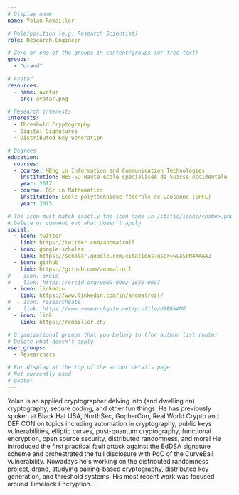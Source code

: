 ```yaml
---
# Display name
name: Yolan Romailler

# Role/position (e.g. Research Scientist)
role: Research Engineer

# Zero or one of the groups in content/groups (or free text)
groups:
  - "drand"

# Avatar
resources:
  - name: avatar
    src: avatar.png

# Research interests
interests:
  - Threshold Cryptography
  - Digital Signatures
  - Distributed Key Generation

# Degrees
education:
  courses:
  - course: MEng in Information and Communication Technologies
    institution: HES-SO Haute école spécialisée de Suisse occidentale
    year: 2017
  - course: BSc in Mathematics
    institution: École polytechnique fédérale de Lausanne (EPFL)
    year: 2015

# The icon must match exactly the icon name in /static/icons/<name>.png
# Delete or comment out what doesn't apply
social:
  - icon: twitter
    link: https://twitter.com/anomalroil
  - icon: google-scholar
    link: https://scholar.google.com/citations?user=wCaSnN4AAAAJ
  - icon: github
    link: https://github.com/anomalroil
#  - icon: orcid
#    link: https://orcid.org/0000-0002-1825-0097
  - icon: linkedin
    link: https://www.linkedin.com/in/anomalroil/
#  - icon: researchgate
#    link: https://www.researchgate.net/profile/USERNAME
  - icon: link
    link: https://romailler.ch/

# Organizational groups that you belong to (for author list route)
# Delete what doesn't apply
user_groups:
  - Researchers

# For display at the top of the author details page
# Not currently used
# quote:
---
```


Yolan is an applied cryptographer delving into (and dwelling on) cryptography, secure coding, and other fun things. He has previously spoken at Black Hat USA, NorthSec, GopherCon, Real World Crypto and DEF CON on topics including automation in cryptography, public keys vulnerabilities, elliptic curves, post-quantum cryptography, functional encryption, open source security, distributed randomness, and more! He introduced the first practical fault attack against the EdDSA signature scheme and orchestrated the full disclosure with PoC of the CurveBall vulnerability. Nowadays he's working on the distributed randomness project, drand, studying pairing-based cryptography, distributed key generation, and threshold systems. His most recent work was focused around Timelock Encryption.
